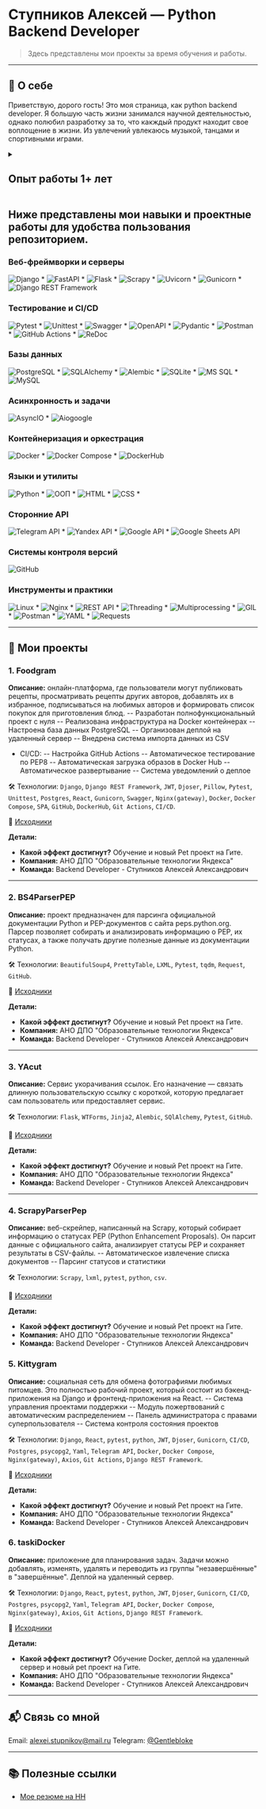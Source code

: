 # Ступников Алексей — Python Backend Developer

> Здесь представлены мои проекты за время обучения и работы.

---

## 📌 О себе

Приветствую, дорого гость! Это моя страница, как python backend developer. Я большую часть жизни занимался научной деятельностью, однако полюбил разработку за то, что какждый продукт находит свое воплощение в жизни. Из увлечений увлекаюсь музыкой, танцами и спортивными играми.

<details>
<summary><h2>Опыт работы 1+ лет</h2></summary>
    <span>Backend Разработчик</span>
    <span>Июль 2024 — настоящее время</span>
</details>

## Ниже представлены мои навыки и проектные работы для удобства пользования репозиторием.

### Веб-фреймворки и серверы
![Django](https://img.shields.io/badge/Django-0C4B33?logo=django&logoColor=white) * ![FastAPI](https://img.shields.io/badge/FastAPI-009588?logo=fastapi&logoColor=white) * 
![Flask](https://img.shields.io/badge/Flask-black?logo=flask&logoColor=white) * ![Scrapy](https://img.shields.io/badge/Scrapy-14b8a6?logo=scrapy&logoColor=white) * 
![Uvicorn](https://img.shields.io/badge/Uvicorn-2094f3?logo=uvicorn&logoColor=white) * ![Gunicorn](https://img.shields.io/badge/Gunicorn-298729?logo=gunicorn&logoColor=white) * 
![Django REST Framework](https://img.shields.io/badge/Django%20REST%20Framework-2C2C2C?logo=data:image/png;base64,iVBORw0KGgoAAAANSUhEUgAAABwAAAAcCAYAAAByDd+UAAAAmElEQVR4AWJwL/AhCS8GtFsHGADDMABFe4SepHLkniR36Um6gJoYEn8Iig+YZ1sbaa2/yz6fQcRSa7vUkigexeYH5JsHhaBYO5gA8LydJkC1OgV3pgh4wZXAFgAPOhLg+OseKjqhDmSowzDo0OH+6bKGxzjIh3c1EHzS+oeGXwsOCrj4VUcbGN4XrLJigCWq/poIFuGSw/sBXaqQ6KtKmjwAAAAASUVORK5CYII=&logoColor=white)

### Тестирование и CI/CD
![Pytest](https://img.shields.io/badge/Pytest-FF4500?logo=pytest&logoColor=white) * ![Unittest](https://img.shields.io/badge/Unittest-3776AB?logo=python&logoColor=white) * 
![Swagger](https://img.shields.io/badge/Swagger-white?logo=swagger&logoColor=black) * 
![OpenAPI](https://img.shields.io/badge/OpenAPI-2560D7?logo=swagger&logoColor=white) * ![Pydantic](https://img.shields.io/badge/Pydantic-e92063?logo=pydantic&logoColor=white) * 
![Postman](https://img.shields.io/badge/Postman-E0531F?logo=postman&logoColor=white) *
![GitHub Actions](https://img.shields.io/badge/GitHub%20Actions-278cff?logo=githubactions&logoColor=white) * ![ReDoc](https://img.shields.io/badge/ReDoc-white?logo=redoc&logoColor=black)

### Базы данных
![PostgreSQL](https://img.shields.io/badge/PostgreSQL-396c94?logo=postgresql&logoColor=white) *
![SQLAlchemy](https://img.shields.io/badge/SQLAlchemy-B00?logo=sqlalchemy&logoColor=white) * ![Alembic](https://img.shields.io/badge/Alembic-2E85BA?logo=alembic&logoColor=white) * 
![SQLite](https://img.shields.io/badge/SQLite-044a64?logo=sqlite&logoColor=white) * ![MS SQL](https://img.shields.io/badge/MS%20SQL%20Server-CC2929?logo=microsoftsqlserver&logoColor=white) * 
![MySQL](https://img.shields.io/badge/MySQL-3E6E93?logo=mysql&logoColor=white)

### Асинхронность и задачи
![AsyncIO](https://img.shields.io/badge/AsyncIO-3776AB?logo=python&logoColor=white) *
![Aiogoogle](https://img.shields.io/badge/Aiogoogle-2560D7?logo=aiogoogle&logoColor=white)

### Контейнеризация и оркестрация
![Docker](https://img.shields.io/badge/Docker-00084d?logo=docker&logoColor=white) * ![Docker Compose](https://img.shields.io/badge/Docker%20Compose-00084d?logo=docker&logoColor=white) * 
![DockerHub](https://img.shields.io/badge/DockerHub-00084d?logo=docker&logoColor=white)

### Языки и утилиты
![Python](https://img.shields.io/badge/Python-2b5b84?logo=python&logoColor=white) * ![ООП](https://img.shields.io/badge/ООП-black?logo=oop&logoColor=white) * 
![HTML](https://img.shields.io/badge/HTML-04AA6D?logo=html5&logoColor=white) * ![CSS](https://img.shields.io/badge/CSS-04AA6D?logo=css&logoColor=white) * 

### Сторонние API
![Telegram API](https://img.shields.io/badge/Telegram%20API-54a9eb?logo=telegram&logoColor=white) * ![Yandex API](https://img.shields.io/badge/Yandex%20API-f8604a?logo=yandex&logoColor=white) * 
![Google API](https://img.shields.io/badge/Google%20API-4889f4?logo=googleapis&logoColor=white) *
![Google Sheets API](https://img.shields.io/badge/Google%20Sheets%20API-24a767?logo=googleapis&logoColor=white)

### Системы контроля версий
![GitHub](https://img.shields.io/badge/GitHub-white?logo=github&logoColor=black)

### Инструменты и практики
![Linux](https://img.shields.io/badge/Linux-f9cb09?logo=linux&logoColor=black) * 
![Nginx](https://img.shields.io/badge/Nginx-00B140?logo=nginx&logoColor=white) * ![REST API](https://img.shields.io/badge/REST%20API-2E85BA?logo=restapi&logoColor=white) * 
![Threading](https://img.shields.io/badge/Threading-2b5b84?logo=python&logoColor=white) * ![Multiprocessing](https://img.shields.io/badge/Multiprocessing-2b5b84?logo=python&logoColor=white) * 
![GIL](https://img.shields.io/badge/GIL-2b5b84?logo=python&logoColor=white) * ![Postman](https://img.shields.io/badge/Postman-E0531F?logo=postman&logoColor=white) * 
![YAML](https://img.shields.io/badge/YAML-009639?logo=yaml&logoColor=white) * ![Requests](https://img.shields.io/badge/Requests-2b5b84?logo=python&logoColor=white)


---

## 🧩 Мои проекты

### 1. Foodgram
**Описание:** онлайн-платформа, где пользователи могут публиковать рецепты, просматривать рецепты других авторов, добавлять их в избранное, подписываться на любимых авторов и формировать список покупок для приготовления блюд.
-- Разработан полнофункциональный проект с нуля
-- Реализована инфраструктура на Docker контейнерах
-- Настроена база данных PostgreSQL
-- Организован деплой на удаленный сервер
-- Внедрена система импорта данных из CSV
- CI/CD:
-- Настройка GitHub Actions
-- Автоматическое тестирование по PEP8
-- Автоматическая загрузка образов в Docker Hub
-- Автоматическое развертывание
-- Система уведомлений о деплое

🛠 Технологии: `Django`, `Django REST Framework`, `JWT`, `Djoser`, `Pillow`, `Pytest`, `Unittest`, `Postgres`, `React`, `Gunicorn`,
`Swagger`, `Nginx(gateway)`, `Docker`, `Docker Compose`, `SPA`, `GitHub`, `DockerHub`, `Git Actions`, `CI/CD`.

🔗 [Исходники](https://github.com/AlekseiStupnikov/foodgram)


**Детали:**
- **Какой эффект достигнут?**
Обучение и новый Pet  проект на Гите.
- **Компания:** АНО ДПО "Образовательные технологии Яндекса"
- **Команда:** Backend Developer - Ступников Алексей Александрович

---

### 2. BS4ParserPEP
**Описание:** проект предназначен для парсинга официальной документации Python и PEP-документов с сайта peps.python.org. Парсер позволяет собирать и анализировать информацию о PEP, их статусах, а также получать другие полезные данные из документации Python.

🛠 Технологии: `BeautifulSoup4`, `PrettyTable`, `LXML`, `Pytest`, `tqdm`, `Request`, `GitHub`.

🔗 [Исходники](https://github.com/AlekseiStupnikov/bs4_parser_pep)

**Детали:**
- **Какой эффект достигнут?**
Обучение и новый Pet проект на Гите.
- **Компания:** АНО ДПО "Образовательные технологии Яндекса"
- **Команда:** Backend Developer - Ступников Алексей Александрович

---

### 3. YAcut
**Описание:** Сервис укорачивания ссылок. Его назначение — связать длинную пользовательскую ссылку с короткой, которую предлагает сам пользователь или предоставляет сервис. 

🛠 Технологии: `Flask`, `WTForms`, `Jinja2`, `Alembic`, `SQlAlchemy`, `Pytest`, `GitHub`.

🔗 [Исходники](https://github.com/AlekseiStupnikov/yacut)

**Детали:**
- **Какой эффект достигнут?**
Обучение и новый Pet проект на Гите.
- **Компания:** АНО ДПО "Образовательные технологии Яндекса"
- **Команда:** Backend Developer - Ступников Алексей Александрович

---

### 4. ScrapyParserPep
**Описание:** веб-скрейпер, написанный на Scrapy, который собирает информацию о статусах PEP (Python Enhancement Proposals). Он парсит данные с официального сайта, анализирует статусы PEP и сохраняет результаты в CSV-файлы.
-- Автоматическое извлечение списка документов
-- Парсинг статусов и статистики

🛠 Технологии: `Scrapy`, `lxml`, `pytest`, `python`, `csv`.

🔗 [Исходники](https://github.com/AlekseiStupnikov/scrapy_parser_pep)

**Детали:**
- **Какой эффект достигнут?**
Обучение и новый Pet проект на Гите.
- **Компания:** АНО ДПО "Образовательные технологии Яндекса"
- **Команда:** Backend Developer - Ступников Алексей Александрович


### 5. Kittygram
**Описание:** социальная сеть для обмена фотографиями любимых питомцев. Это полностью рабочий проект, который состоит из бэкенд-приложения на Django и фронтенд-приложения на React.
-- Система управления проектами поддержки
-- Модуль пожертвований с автоматическим распределением
-- Панель администратора с правами суперпользователя
-- Система контроля состояния проектов

🛠 Технологии: `Django`, `React`, `pytest`, `python`, `JWT`, `Djoser`, `Gunicorn`, `CI/CD`, `Postgres`, `psycopg2`, `Yaml`, `Telegram API`, `Docker`, `Docker Compose`, `Nginx(gateway)`,
`Axios`, `Git Actions`, `Django REST Framework`.

🔗 [Исходники](https://github.com/AlekseiStupnikov/kittygram_final)

**Детали:**
- **Какой эффект достигнут?**
Обучение и новый Pet проект на Гите.
- **Компания:** АНО ДПО "Образовательные технологии Яндекса"
- **Команда:** Backend Developer - Ступников Алексей Александрович

### 6. taskiDocker
**Описание:** приложение для планирования задач. Задачи можно добавлять, изменять, удалять и переводить из группы "незавершённые" в "завершённые". Деплой на удаленный сервер.

🛠 Технологии: `Django`, `React`, `pytest`, `python`, `JWT`, `Djoser`, `Gunicorn`, `CI/CD`, `Postgres`, `psycopg2`, `Yaml`, `Telegram API`, `Docker`, `Docker Compose`, `Nginx(gateway)`,
`Axios`, `Git Actions`, `Django REST Framework`.

🔗 [Исходники](https://github.com/AlekseiStupnikov/kittygram_final)

**Детали:**
- **Какой эффект достигнут?**
Обучение Docker, деплой на удаленный сервер и новый pet проект на Гите.
- **Компания:** АНО ДПО "Образовательные технологии Яндекса"
- **Команда:** Backend Developer - Ступников Алексей Александрович

---

## 📬 Связь со мной
Email: alexei.stupnikov@mail.ru 
Telegram: [@Gentlebloke](https://t.me/Gentlebloke)

---

## 📚 Полезные ссылки
- [Мое резюме на HH](https://hh.ru/resume/299007b1ff0f7fc55f0039ed1f65346a387445)
